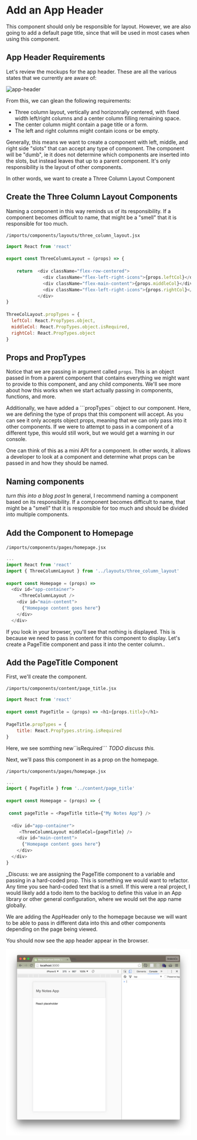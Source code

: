 # Add an App Header

This component should only be responsible for layout.  However, we are also going to add a default page title, since that will be used in most cases when using this component.

## App Header Requirements

Let's review the mockups for the app header.  These are all the various states that we currently are aware of:


![app-header](https://cloud.githubusercontent.com/assets/819213/15806067/d09a60f0-2b08-11e6-9da4-001ee52cf897.png)

From this, we can glean the following requirements:
- Three column layout, vertically and horizonrally centered, with fixed width left/right columns and a center column filling remaining space.
- The center column might contain a page title or a form.
- The left and right columns might contain icons or be empty.

Generally, this means we want to create a component with left, middle, and right side "slots" that can accept any type of component.  The component will be "dumb", ie it does not determine which components are inserted into the slots, but instead leaves that up to a parent component. It's only responsibility is the layout of other components.

In other words, we want to create a Three Column Layout Component

## Create the Three Column Layout Components
Naming a component in this way reminds us of its responsibility. If a component becomes difficult to name, that might be a "smell" that it is responsible for too much.

``` /imports/components/layouts/three_column_layout.jsx ```

```js
import React from 'react'

export const ThreeColumnLayout = (props) => {

	return  <div className="flex-row-centered">
	          <div className="flex-left-right-icons">{props.leftCol}</div>
	          <div className="flex-main-content">{props.middleCol}</div>
	          <div className="flex-left-right-icons">{props.rightCol}</div>
	        </div>
}

ThreeColLayout.propTypes = {
  leftCol: React.PropTypes.object,
  middleCol: React.PropTypes.object.isRequired,
  rightCol: React.PropTypes.object
}
```

## Props and PropTypes
Notice that we are passing in argument called ```props```. This is an object passed in from a parent component that contains everything we might want to provide to this component, and any child components.  We'll see more about how this works when we start actually passing in components, functions, and more.

Additionally, we have added a  ```propTypes`` object to our component.  Here, we are defining the type of props that this component will accept.  As you can see it only accepts object props, meaning that we can only pass into it other components.  If we were to attempt to pass in a component of a different type, this would still work, but we would get a warning in our console.

One can think of this as a mini API for a component.  In other words, it allows a developer to look at a component and determine what props can be passed in and how they should be named.


## Naming components
_turn this into a blog post_
In general, I recommend naming a component based on its responsibility. If a component becomes difficult to name, that might be a "smell" that it is responsible for too much and should be divided into multiple components.


## Add the Component to Homepage

``` /imports/components/pages/homepage.jsx ```

```js
...
import React from 'react'
import { ThreeColumnLayout } from '../layouts/three_column_layout'

export const Homepage = (props) =>
  <div id="app-container">
     <ThreeColumnLayout />
    <div id="main-content">
      {"Homepage content goes here"}
    </div>
  </div>
```

If you look in your browser, you'll see that nothing is displayed. This is because we need to pass in content for this component to display.  Let's create a PageTitle component and pass it into the center column..

## Add the PageTitle Component
First, we'll create the component.

``` /imports/components/content/page_title.jsx ```

```js
import React from 'react'

export const PageTitle = (props) => <h1>{props.title}</h1>

PageTitle.propTypes = {
	title: React.PropTypes.string.isRequired
}
```

Here, we see somthing new``isRequired``` _TODO discuss this._

Next, we'll pass this component in as a prop on the homepage.


``` /imports/components/pages/homepage.jsx ```

```js
...
import { PageTitle } from '../content/page_title'

export const Homepage = (props) => {

 const pageTitle = <PageTitle title={"My Notes App"} />

  <div id="app-container">
     <ThreeColumnLayout middleCol={pageTitle} />
    <div id="main-content">
      {"Homepage content goes here"}
    </div>
  </div>
}
```

_Discuss: we are assigning the PageTitle component to a variable and passing in a hard-coded prop.  This is something we would want to refactor.  Any time you see hard-coded text that is a smell.  If this were a real project, I would likely add a todo item to the backlog to define this value in an App library or other general configuration, where we would set the app name globally.

We are adding the AppHeader only to the homepage because we will want to be able to pass in different data into this and other components depending on the page being viewed.

You should now see the app header appear in the browser.

![App Header added](https://raw.githubusercontent.com/CodeChron/fullstack-js-preview-docs/master/images/add-app-header.png)
